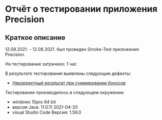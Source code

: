 # Отчёт о тестировании приложения Precision

## Краткое описание

12.08.2021. - 12.08.2021. был проведен Smoke-Test приложения Precision.

На тестирование затрачено: 1 час

В результате тестирования выявлены следующие дефекты:
* [Некорректный результат при суммировании бонусов](https://github.com/CoolAleks/Precision/issues/1)

Тестирование производилось в следующем окружении:
* windows 10pro 64 bit
* версия Java: 11.0.11 2021-04-20
* visual Studio Code Версия: 1.59.0 
